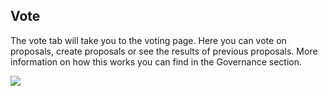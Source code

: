 ## Vote

The vote tab will take you to the voting page. Here you can vote on proposals, create proposals or see the results of previous proposals. More information on how this works you can find in the Governance section.

![](https://cdn-images-1.medium.com/max/2556/1*UAd6PLIbUSigo_a5uqR58w.png)